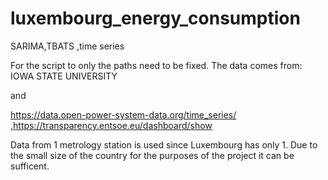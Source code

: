 # luxembourg_energy_consumption
SARIMA,TBATS ,time series 

For the script to only the paths need to be fixed. The data comes from: IOWA STATE UNIVERSITY

and

https://data.open-power-system-data.org/time_series/
,https://transparency.entsoe.eu/dashboard/show


Data from 1 metrology station is used since  Luxembourg has only 1. Due to the small size of the country for the 
purposes of the project it can be sufficent. 
